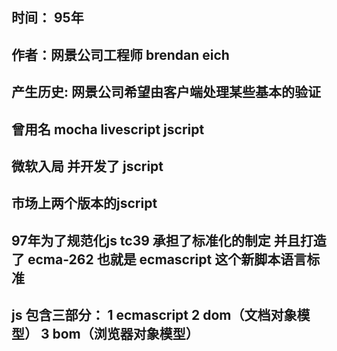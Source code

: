 
## 时间： 95年
## 作者：网景公司工程师  brendan eich 
## 产生历史: 网景公司希望由客户端处理某些基本的验证  
## 曾用名 mocha livescript jscript 

## 微软入局 并开发了 jscript 

## 市场上两个版本的jscript 
## 97年为了规范化js  tc39 承担了标准化的制定  并且打造了 ecma-262 也就是 ecmascript  这个新脚本语言标准
## js 包含三部分： 1 ecmascript  2 dom（文档对象模型） 3 bom（浏览器对象模型）